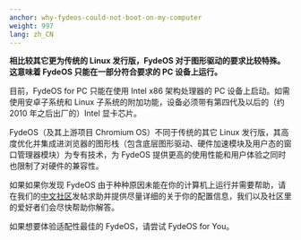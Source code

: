 ```yaml
---
anchor: why-fydeos-could-not-boot-on-my-computer
weight: 997
lang: zh_CN
---
```

**相比较其它更为传统的 Linux 发行版，FydeOS 对于图形驱动的要求比较特殊。这意味着 FydeOS 只能在一部分符合要求的 PC 设备上运行。**

目前，FydeOS for PC 只能在使用 Intel x86 架构处理器的 PC 设备上启动。如需使用安卓子系统和 Linux 子系统的附加功能，设备必须带有第四代及以后的（约 2010 年之后出厂的）Intel 显卡芯片。

FydeOS（及其上游项目 Chromium OS）不同于传统的其它 Linux 发行版，其高度优化并集成进浏览器的图形栈（包含底层图形驱动、硬件加速模块及用户态的窗口管理器模块）为专有技术，为 FydeOS 提供更高的使用性能和用户体验之同时也限制了对硬件的兼容性。

如果如果你发现 FydeOS 由于种种原因未能在你的计算机上运行并需要帮助，请在我们的[中文社区](https://community.fydeos.com/)发帖求助并提供尽量详细的关于你的配置信息，我们以及社区里的爱好者们会尽快帮助你解答。

如果想要体验适配性最佳的 FydeOS，请尝试 FydeOS for You。